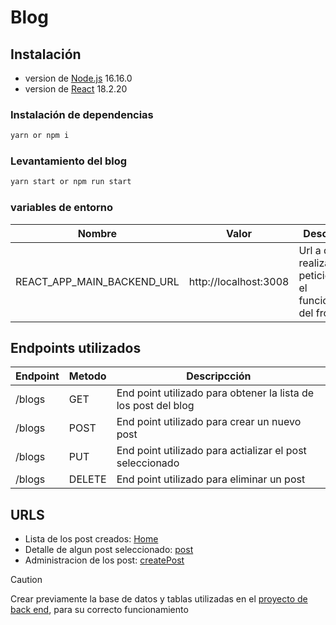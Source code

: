 # Blog 
## Instalación

- version de  [Node.js](https://nodejs.org/) 16.16.0
- version de  [React](https://es.react.dev/) 18.2.20


### Instalación de dependencias
```sh
yarn or npm i  
```
### Levantamiento del blog

```sh
yarn start or npm run start
```

### variables de entorno
| Nombre                     | Valor                 | Descripcción                                                                  |
| -------------------------- | --------------------- | ----------------------------------------------------------------------------- |
| REACT_APP_MAIN_BACKEND_URL | http://localhost:3008 | Url a donde se realizaran las peticiones para el funcionamiento del front end |

## Endpoints utilizados

| Endpoint | Metodo | Descripcción                                                   |
| -------- | ------ | -------------------------------------------------------------- |
| /blogs   | GET    | End point utilizado para obtener la lista de los post del blog |
| /blogs   | POST   | End point utilizado para crear un nuevo post                   |
| /blogs   | PUT    | End point utilizado para actializar el post seleccionado       |
| /blogs   | DELETE | End point utilizado para eliminar un post                      |

## URLS
- Lista de los post creados: [Home](http://blog-exam.s3-website-us-east-1.amazonaws.com/) 
- Detalle de algun post seleccionado: [post](http://blog-exam.s3-website-us-east-1.amazonaws.com/post/1)
 - Administracion de los post: [createPost](http://blog-exam.s3-website-us-east-1.amazonaws.com/createPost)



> [!CAUTION]
> Crear previamente la base de datos y tablas utilizadas en el  [proyecto de back end](https://es.react.dev/), para su correcto funcionamiento